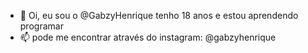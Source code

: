 - 👋 Oi, eu sou o @GabzyHenrique tenho 18 anos e estou aprendendo programar
- 📫 pode me encontrar através do instagram: @gabzyhenrique
